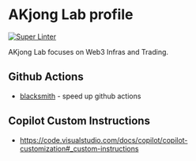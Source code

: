 # AKjong Lab profile

[![Super Linter](https://github.com/akjong/.github/actions/workflows/lint.yml/badge.svg)](https://github.com/akjong/.github/actions/workflows/lint.yml)

AKjong Lab focuses on Web3 Infras and Trading.

## Github Actions

- [blacksmith](https://www.blacksmith.sh/) - speed up github actions

## Copilot Custom Instructions

* <https://code.visualstudio.com/docs/copilot/copilot-customization#_custom-instructions>
